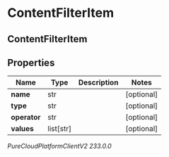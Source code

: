 # ContentFilterItem

## ContentFilterItem

## Properties

|Name | Type | Description | Notes|
|------------ | ------------- | ------------- | -------------|
| **name** | str |  | [optional] |
| **type** | str |  | [optional] |
| **operator** | str |  | [optional] |
| **values** | list[str] |  | [optional] |



_PureCloudPlatformClientV2 233.0.0_
